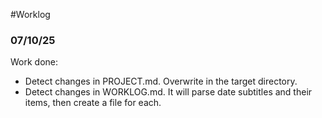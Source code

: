 #Worklog

### 07/10/25
Work done: 
- Detect changes in PROJECT.md. Overwrite in the target directory.
- Detect changes in WORKLOG.md. It will parse date subtitles and their items, then
create a file for each.


